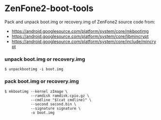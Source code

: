 # ZenFone2-boot-tools
Pack and unpack boot.img or recovery.img of ZenFone2
source code from: 
* https://android.googlesource.com/platform/system/core/mkbootimg
* https://android.googlesource.com/platform/system/core/libmincrypt
* https://android.googlesource.com/platform/system/core/include/mincrypt

### unpack boot.img or recovery.img
```
$ unpackbootimg -i boot.img 
```

### pack boot.img or recovery.img
```
$ mkbootimg --kernel zImage \
            --ramdisk ramdisk.cpio.gz \
            --cmdline "$(cat cmdline)" \
            --second second.bin \
            --signature signature \
            -o boot.img
```
